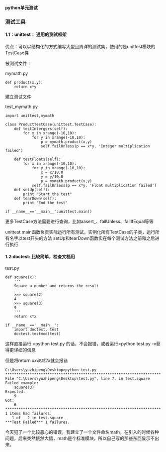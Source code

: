 #### python单元测试

### 测试工具

#### 1.1：unittest： 通用的测试框架

优点：可以以结构化的方式编写大型且周详的测试集，使用的是unittest模块的TestCase类



被测试文件：

mymath.py
```
def product(x,y):
    return x*y
```

建立测试文件  

test_mymath.py
```
import unittest,mymath

class ProductTestCase(unittest.TestCase):
    def testIntergers(self):
        for x in xrange(-10,10):
            for y in xrange(-10,10):
                p = mymath.product(x,y)
                self.failUnless(p == x*y, 'Integer multiplication failed')

    def testFloats(self):
        for x in xrange(-10,10):
            for y in xrange(-10,10):
                x = x/10.0
                y = y/10.0
                p = mymath.product(x,y)
            self.failUnless(p == x*y, 'Float multiplication failed')
    def setUp(self):
        print "Start the test"
    def tearDown(self):
        print "End the test"

if __name__=='__main__':unittest.main()

```

更多TestCase方法需要进行查询，比如aasert_、failUnless、failIfEqual等等

unittest.main函数负责实际运行所有测试，实例化所有TestCase的子类，运行所有名字以test开头的方法  setUp和tearDown函数实在每个测试方法之前和之后进行执行




















#### 1.2:doctest: 比较简单，检查文档用

test.py
```
def square(x):
    '''
    Square a number and returns the result
    
    >>> square(2)
    4
    >>> square(3)
    9
    '''
    return x*x

if __name__=='__main__':
    import doctest, test
    doctest.testmod(test)
```

这样直接运行 >python test.py 
的话，不会报错，或者运行>python test.py -v获得更详细的信息

但是将return x*x改成2*x就会报错

```
C:\Users\yuzhipeng\Desktop>python test.py
**********************************************************************
File "C:\Users\yuzhipeng\Desktop\test.py", line 7, in test.square
Failed example:
    square(3)
Expected:
    9
Got:
    6
**********************************************************************
1 items had failures:
   1 of   2 in test.square
***Test Failed*** 1 failures.
```

今天犯了一个比较恶心的错误，我建立了一个文件命名math，在引入的时候各种问题，后来突然恍然大悟，math是个标准模块，所以自己写的那些东西显示不出来。
